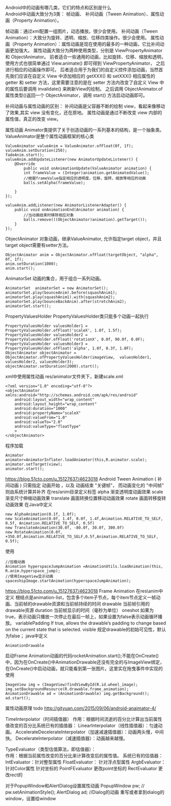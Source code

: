 Android中的动画有哪几类，它们的特点和区别是什么        
Android中动画大致分为3类：
帧动画、 补间动画（Tween Animation）、属性动画（Property Animation）。

帧动画：通过xml配置一组图片，动态播放。很少会使用。
补间动画（Tween Animation）：大致分为旋转、透明、缩放、位移四类操作。很少会使用。
属性动画（Property Animation）：属性动画是现在使用的最多的一种动画，它比补间动画更加强大。
  属性动画大致分为两种使用类型，分别是 ViewPropertyAnimator 和 ObjectAnimator。 
  前者适合一些通用的动画，比如旋转、位移、缩放和透明，使用方式也很简单通过 View.animate() 即可得到 ViewPropertyAnimator，
   之后进行相应的动画操作即可。
 后者适合用于为我们的自定义控件添加动画，当然首先我们应该在自定义 View 中添加相应的 getXXX() 和 setXXX() 相应属性的 
    getter 和 setter 方法，这里需要注意的是在 setter 方法内改变了自定义 View 中的属性后要调用 invalidate() 来刷新View的绘制。
   之后调用 ObjectAnimator.of 属性类型()返回一个 ObjectAnimator，调用 start() 方法启动动画即可。
  

补间动画与属性动画的区别：
补间动画是父容器不断的绘制 view，看起来像移动了效果,其实 view 没有变化，还在原地。
属性动画是通过不断改变 view 内部的属性值，真正的改变 view。


属性动画
Animator类提供了关于创造动画的一系列基本的结构，是一个抽象类。
ValueAnimator是整个属性动画框架的核心类
```
ValueAnimator valueAnim = ValueAnimator.ofFloat(0f, 1f);
valueAnim.setDuration(250);
fadeAnim.start();
valueAnim.addUpdateListener(new AnimatorUpdateListener() {
    @Override
        public void onAnimationUpdate(ValueAnimator animation) {
        int frameValue = (Integer)animation.getAnimatedValue();
        //根据frameValue指定相应的透明度，位移，旋转，缩放等相应的动画
        balls.setAlpha(frameValue);

    }
});

valueAnim.addListener(new AnimatorListenerAdapter() {
    public void onAnimationEnd(Animator animation) {
        //当动画结束时移除相应对象
        balls.remove(((ObjectAnimator)animation).getTarget());
    }
});
```
ObjectAnimator
对象动画，继承ValueAnimator, 允许指定target object，并且target object需要有setter方法。
```
ObjectAnimator anim = ObjectAnimator.ofFloat(targetObject, "alpha", 0f, 1f);
anim.setDuration(1000);
anim.start();
```
AnimatorSet
动画的集合，用于组合一系列动画。
```
AnimatorSet  animatorSet = new AnimatorSet();
animatorSet.play(bounceAnim).before(squashAnim1);
animatorSet.play(squashAnim1).with(squashAnim2);
animatorSet.play(bounceBackAnim).after(stretchAnim2);
animatorSet.start();
```
PropertyValuesHolder
PropertyValuesHolder类只能多个动画一起执行
```
PropertyValuesHolder valuesHolder1 = PropertyValuesHolder.ofFloat('scaleX', 1.0f, 1.5f);
PropertyValuesHolder valuesHolder2 = PropertyValuesHolder.ofFloat('rotationX', 0.0f, 90.0f, 0.0F);
PropertyValuesHolder valuesHolder3 = PropertyValuesHolder.ofFloat('alpha', 1.0f, 0.3f, 1.0F);
ObjectAnimator objectAnimator = ObjectAnimator.ofPropertyValuesHolder(imageView,  valuesHolder1, valuesHolder2, valuesHolder3);
objectAnimator.setDuration(2000).start();
```
xml中使用属性动画
res/animator文件夹下，新建scale.xml  
```
<?xml version="1.0" encoding="utf-8"?>
<objectAnimator xmlns:android="http://schemas.android.com/apk/res/android"
    android:layout_width="wrap_content"
    android:layout_height="wrap_content"
    android:duration="1000"
    android:propertyName="scaleX"
    android:valueFrom="1.0"
    android:valueTo="2.0"
    android:valueType="floatType"
    >
</objectAnimator>
```
程序加载
```
Animator animator=AnimatorInflater.loadAnimator(this,R.animator.scale);
animator.setTarget(view);
animator.start();
```

https://blog.51cto.com/u_15127637/4623018
Android Tween Animation ( 补间动画 ) 只需指定 动画开始 ，以及 动画结束 "关键帧"， 而动画变化的 "中间帧" 则由系统计算并补齐
在res/anim目录定义标签
alpha 渐变透明度动画效果
scale 渐变尺寸伸缩动画效果
translate 画面转换位置移动动画效果
rotate 画面转移旋转动画效果
在Java中定义
```
new AlphaAnimation(0.1f, 1.0f);
new ScaleAnimation(0.0f, 1.4f, 0.0f, 1.4f,Animation.RELATIVE_TO_SELF, 0.5f, Animation.RELATIVE_TO_SELF, 0.5f)
new TranslateAnimation(30.0f, -80.0f, 30.0f, 300.0f)
new RotateAnimation(0.0f, +350.0f,Animation.RELATIVE_TO_SELF,0.5f,Animation.RELATIVE_TO_SELF, 0.5f);
```
使用
```
//加载动画
Animation hyperspaceJumpAnimation =AnimationUtils.loadAnimation(this, R.anim.hyperspace_jump);
//使用ImageView显示动画
spaceshipImage.startAnimation(hyperspaceJumpAnimation);
```

https://blog.51cto.com/u_15127637/4623018
Frame Animation
在res\anim中定义
根结点是animation-list，包含多个item子节点，每个item节点定义一帧动画、当前帧的drawable资源和当前帧持续的时间
drawable 当前帧引用的drawable资源
duration 当前帧显示的时间（毫秒为单位）
oneshot 如果为true，表示动画只播放一次停止在最后一帧上，如果设置为false表示动画循环播放。
variablePadding If true, allows the drawable’s padding to change based on the current state that is selected.
visible 规定drawable的初始可见性，默认为false；
java中定义
```
AnimationDrawable
```
启动Frame Animation动画的代码rocketAnimation.start();不能在OnCreate()中，因为在OnCreate()中AnimationDrawable还没有完全的与ImageView绑定，
在OnCreate()中启动动画，就只能看到第一张图片。这里实在拖曳事件中实现的
使用
```
ImageView img = (ImageView)findViewById(R.id.wheel_image);
img.setBackgroundResource(R.drawable.frame_animation);
AnimationDrawable ad = (AnimationDrawable) img.getBackground();
ad.start();
```
属性动画原理
todo http://gityuan.com/2015/09/06/android-anaimator-4/

TimeInterpolator（时间插值器）
作用：根据时间流逝的百分比计算出当前属性值改变的百分比系统已有的插值器：
LinearInterpolator（线性插值器）：匀速动画。
AccelerateDecelerateInterpolator（加速减速插值器）：动画两头慢，中间快。
DecelerateInterpolator（减速插值器）：动画越来越慢。

TypeEvaluator（类型估值算法，即估值器）：    
作用：根据当前属性改变的百分比来计算改变后的属性值。
系统已有的估值器：
IntEvaluator：针对整型属性
FloatEvaluator：
针对浮点型属性
ArgbEvaluator：针对Color属性
针对坐标的
PointFEvaluator  更改point坐标的
RectEvaluator    更改rect的


对于PopupWindow和AlertDialog设置属性动画
PopupWindow pw;
//        pw.setAnimationStyle();
AlertDialog ad;
//Dialog的动画 重写或者拿到dialog的window，设置给window


